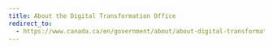 ```yaml
---
title: About the Digital Transformation Office
redirect_to:
  - https://www.canada.ca/en/government/about/about-digital-transformation-office.html
---
```

